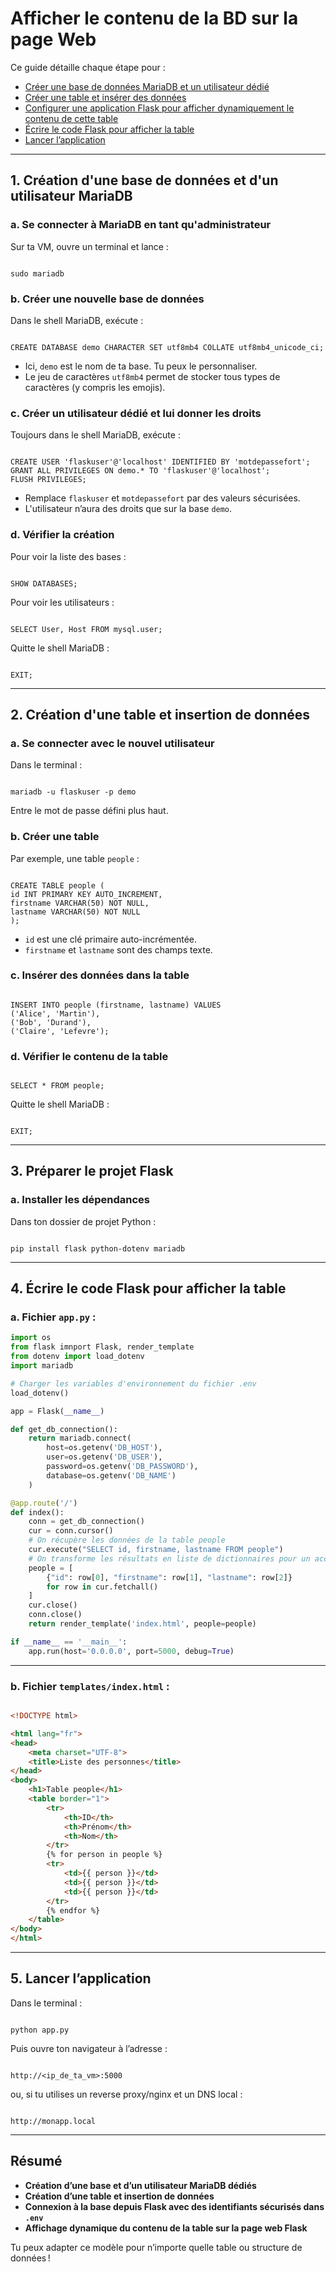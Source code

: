 # Afficher le contenu de la BD sur la page Web

Ce guide détaille chaque étape pour :
- [Créer une base de données MariaDB et un utilisateur dédié](#1-création-dune-base-de-données-et-dun-utilisateur-mariadb)
- [Créer une table et insérer des données](#2-création-dune-table-et-insertion-de-données)
- [Configurer une application Flask pour afficher dynamiquement le contenu de cette table](#3-préparer-le-projet-flask)
- [Écrire le code Flask pour afficher la table](#4-écrire-le-code-flask-pour-afficher-la-table)
- [Lancer l’application](#5-lancer-lapplication)

---

## 1. Création d'une base de données et d'un utilisateur MariaDB

### a. Se connecter à MariaDB en tant qu'administrateur

Sur ta VM, ouvre un terminal et lance :

```

sudo mariadb

```

### b. Créer une nouvelle base de données

Dans le shell MariaDB, exécute :

```

CREATE DATABASE demo CHARACTER SET utf8mb4 COLLATE utf8mb4_unicode_ci;

```

- Ici, `demo` est le nom de ta base. Tu peux le personnaliser.
- Le jeu de caractères `utf8mb4` permet de stocker tous types de caractères (y compris les emojis).

### c. Créer un utilisateur dédié et lui donner les droits

Toujours dans le shell MariaDB, exécute :

```

CREATE USER 'flaskuser'@'localhost' IDENTIFIED BY 'motdepassefort';
GRANT ALL PRIVILEGES ON demo.* TO 'flaskuser'@'localhost';
FLUSH PRIVILEGES;

```

- Remplace `flaskuser` et `motdepassefort` par des valeurs sécurisées.
- L'utilisateur n’aura des droits que sur la base `demo`.

### d. Vérifier la création

Pour voir la liste des bases :

```

SHOW DATABASES;

```

Pour voir les utilisateurs :

```

SELECT User, Host FROM mysql.user;

```

Quitte le shell MariaDB :

```

EXIT;

```

---

## 2. Création d'une table et insertion de données

### a. Se connecter avec le nouvel utilisateur

Dans le terminal :

```

mariadb -u flaskuser -p demo

```

Entre le mot de passe défini plus haut.

### b. Créer une table

Par exemple, une table `people` :

```

CREATE TABLE people (
id INT PRIMARY KEY AUTO_INCREMENT,
firstname VARCHAR(50) NOT NULL,
lastname VARCHAR(50) NOT NULL
);

```

- `id` est une clé primaire auto-incrémentée.
- `firstname` et `lastname` sont des champs texte.

### c. Insérer des données dans la table

```

INSERT INTO people (firstname, lastname) VALUES
('Alice', 'Martin'),
('Bob', 'Durand'),
('Claire', 'Lefevre');

```

### d. Vérifier le contenu de la table

```

SELECT * FROM people;

```

Quitte le shell MariaDB :

```

EXIT;

```

---

## 3. Préparer le projet Flask

### a. Installer les dépendances

Dans ton dossier de projet Python :

```

pip install flask python-dotenv mariadb

```

---

## 4. Écrire le code Flask pour afficher la table

### a. Fichier `app.py` :

```Python
import os
from flask imnport Flask, render_template
from dotenv import load_dotenv
import mariadb

# Charger les variables d'environnement du fichier .env
load_dotenv()

app = Flask(__name__)

def get_db_connection():
    return mariadb.connect(
        host=os.getenv('DB_HOST'),
        user=os.getenv('DB_USER'),
        password=os.getenv('DB_PASSWORD'),
        database=os.getenv('DB_NAME')
    )

@app.route('/')
def index():
    conn = get_db_connection()
    cur = conn.cursor()
    # On récupère les données de la table people
    cur.execute("SELECT id, firstname, lastname FROM people")
    # On transforme les résultats en liste de dictionnaires pour un accès plus lisible dans le template
    people = [
        {"id": row[0], "firstname": row[1], "lastname": row[2]}
        for row in cur.fetchall()
    ]
    cur.close()
    conn.close()
    return render_template('index.html', people=people)

if __name__ == '__main__':
    app.run(host='0.0.0.0', port=5000, debug=True)

```

---

### b. Fichier `templates/index.html` :

```html

<!DOCTYPE html>

<html lang="fr">
<head>
    <meta charset="UTF-8">
    <title>Liste des personnes</title>
</head>
<body>
    <h1>Table people</h1>
    <table border="1">
        <tr>
            <th>ID</th>
            <th>Prénom</th>
            <th>Nom</th>
        </tr>
        {% for person in people %}
        <tr>
            <td>{{ person }}</td>
            <td>{{ person }}</td>
            <td>{{ person }}</td>
        </tr>
        {% endfor %}
    </table>
</body>
</html>
```

---

## 5. Lancer l’application

Dans le terminal :

```

python app.py

```

Puis ouvre ton navigateur à l’adresse :

```

http://<ip_de_ta_vm>:5000

```

ou, si tu utilises un reverse proxy/nginx et un DNS local :

```

http://monapp.local

```

---

## Résumé

- **Création d’une base et d’un utilisateur MariaDB dédiés**
- **Création d’une table et insertion de données**
- **Connexion à la base depuis Flask avec des identifiants sécurisés dans `.env`**
- **Affichage dynamique du contenu de la table sur la page web Flask**

Tu peux adapter ce modèle pour n’importe quelle table ou structure de données !
